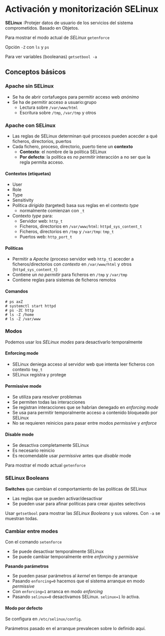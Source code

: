 # Activación y monitorización SELinux

__SELinux__
:Protejer datos de usuario de los servicios del sistema comprometidos.
Basado en Objetos.

Para mostrar el modo actual de _SELinux_ `getenforce`

Opción `-Z` con `ls` y `ps`

Para ver variables (booleanas) `getsetbool -a`

## Conceptos básicos

### Apache sin SELinux

* Se ha de abrir cortafuegos para permitir acceso web _anónimo_
* Se ha de permitir acceso a usuario:grupo
    - Lectura sobre `/var/www/html`
    - Escritura sobre `/tmp`, `/var/tmp` y otros

### Apache con SELinux

* Las reglas de SELinux determinan qué procesos pueden acecder a qué ficheros, directorios, puertos
* Cada fichero, proceso, directorio, puerto tiene un __contexto__    
    - __Contexto__: el nombre de la política SELinux
    - __Por defecto__: la política es _no permitir_ interacción a no ser que la regla permita acceso.

#### Contextos (etiquetas)

* User
* Role
* Type
* Sensitivity
* Política _dirigida_ (targeted) basa sus reglas en el contexto _type_ 
    - normalmente comienzan con `_t`
* Contexto _type_ para:
    - Servidor web: `http_t`
    - Ficheros, directorios en `/var/www/html`: `httpd_sys_content_t`
    - Ficheros, directorios en `/tmp` y `/var/tmp`: `tmp_t`
    - Puertos web: `http_port_t`

#### Políticas

* Permitir a _Apache_ (proceso servidor web `http_t`) acecder a ficheros/directorios con _contexto_ en `/var/www/html` y otros (`httpd_sys_content_t`)
* Contiene un _no permitir_ para ficheros en `/tmp` y `/var/tmp`
* Contiene reglas para sistemas de ficheros remotos

#### Comandos

```
# ps axZ
# systemctl start httpd
# ps -ZC http
# ls -Z /home
# ls -Z /var/www
```

### Modos

Podemos usar los _SELinux modes_ para desactivarlo temporalmente

#### Enforcing mode

* SELinux deniega acceso al servidor web que intenta leer ficheros con contexto `tmp_t`
* SELinux registra y protege

#### Permissive mode

* Se utiliza para resolver problemas
* Se permiten todas las interacciones
* Se registran interacciones que se habrían denegado en _enforcing mode_
* Se usa para permitir temporalmente acceso a contenido bloqueado por SELinux
* No se requieren reinicios para pasar entre modos _permissive_ y _enforce_

#### Disable mode

* Se desactiva completamente SELinux
* Es necesario reinicio
* Es recomendable usar _permissive_ antes que _disable_ mode

Para mostrar el modo actual `getenforce`

### SELinux Booleans

__Switches__ que cambian el comportamiento de las políticas de SELinux

* Las reglas que se pueden activar/desactivar
* Se pueden usar para afinar políticas para crear ajustes selectivos

Usar `getsetbool` para mostrar las _SELinux Booleans_ y sus valores. Con `-a` se muestran todas.

### Cambiar entre modes

Con el comando `setenforce`

* Se puede desactivar temporalmente SELinux
* Se puede cambiar temporalmente entre _enforcing_ y _permisive_

__Pasando parámetros__

* Se pueden pasar parámetros al _kernel_ en tiempo de arranque
* Pasando `enforcing=0` hacemos que el sistema arranque en modo _permissive_
* Con `enforcing=1` arranca en modo _enforcing_
* Pasando `selinux=0` desactivamos SELinux. `selinux=1` lo activa.

#### Modo por defecto

Se configura en `/etc/selinux/config`. 

Parámetros pasado en el arranque prevalecen sobre lo definido aquí.

